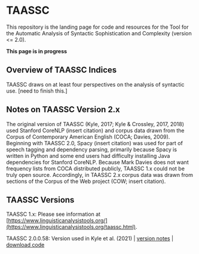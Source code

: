 # TAASSC
This repository is the landing page for code and resources for the Tool for the Automatic Analysis of Syntactic Sophistication and Complexity (version <= 2.0).

**This page is in progress**

## Overview of TAASSC Indices
TAASSC draws on at least four perspectives on the analysis of syntactic use. [need to finish this.]

## Notes on TAASSC Version 2.x
The original version of TAASSC (Kyle, 2017; Kyle & Crossley, 2017, 2018) used Stanford CoreNLP (insert citation) and corpus data drawn from the Corpus of Contemporary American English (COCA; Davies, 2009). Beginning with TAASSC 2.0, Spacy (insert citation) was used for part of speech tagging and dependency parsing, primarily because Spacy is written in Python and some end users had difficulty installing Java dependencies for Stanford CoreNLP. Because Mark Davies does not want frequency lists from COCA distributed publicly, TAASSC 1.x could not be truly open source. Accordingly, in TAASSC 2.x corpus data was drawn from sections of the Corpus of the Web project (COW; insert citation).

## TAASSC Versions

TAASSC 1.x: Please see information at [https://www.linguisticanalysistools.org/](https://www.linguisticanalysistools.org/taassc.html).

TAASSC 2.0.0.58: Version used in Kyle et al. (2021) | [version notes](https://github.com/kristopherkyle/TAASSC/blob/main/pub_versions/TAASSC%202.0.0.58/README.md) | [download code](https://github.com/kristopherkyle/TAASSC/raw/main/pub_versions/TAASSC%202.0.0.58.zip)
